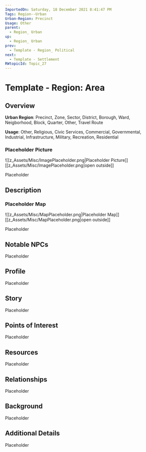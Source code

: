 ```yaml
---
ImportedOn: Saturday, 18 December 2021 8:41:47 PM
Tags: Region--Urban
Urban-Region: Precinct
Usage: Other
parent:
  - Region_ Urban
up:
  - Region_ Urban
prev:
  - Template - Region_ Political
next:
  - Template - Settlement
RWtopicId: Topic_27
---
```

# Template - Region: Area
## Overview
**Urban Region**: Precinct, Zone, Sector, District, Borough, Ward, Neigborhood, Block, Quarter, Other, Travel Route

**Usage**: Other, Religious, Civic Services, Commercial, Governmental, Industrial, Infrastructure, Military, Recreation, Residential

### Placeholder Picture
![[z_Assets/Misc/ImagePlaceholder.png|Placeholder Picture]]
[[z_Assets/Misc/ImagePlaceholder.png|open outside]]

Placeholder

## Description
### Placeholder Map
![[z_Assets/Misc/MapPlaceholder.png|Placeholder Map]]
[[z_Assets/Misc/MapPlaceholder.png|open outside]]

Placeholder

## Notable NPCs
Placeholder

## Profile
Placeholder

## Story
Placeholder

## Points of Interest
Placeholder

## Resources
Placeholder

## Relationships
Placeholder

## Background
Placeholder

## Additional Details
Placeholder

